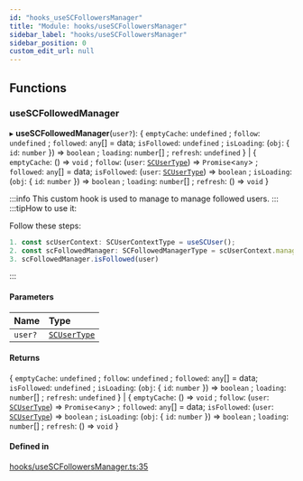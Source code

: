 ```yaml
---
id: "hooks_useSCFollowersManager"
title: "Module: hooks/useSCFollowersManager"
sidebar_label: "hooks/useSCFollowersManager"
sidebar_position: 0
custom_edit_url: null
---
```


## Functions

### useSCFollowedManager

▸ **useSCFollowedManager**(`user?`): { `emptyCache`: `undefined` ; `follow`: `undefined` ; `followed`: `any`[] = data; `isFollowed`: `undefined` ; `isLoading`: (`obj`: { `id`: `number`  }) => `boolean` ; `loading`: `number`[] ; `refresh`: `undefined`  } \| { `emptyCache`: () => `void` ; `follow`: (`user`: [`SCUserType`](../interfaces/types_user.SCUserType)) => `Promise`<`any`\> ; `followed`: `any`[] = data; `isFollowed`: (`user`: [`SCUserType`](../interfaces/types_user.SCUserType)) => `boolean` ; `isLoading`: (`obj`: { `id`: `number`  }) => `boolean` ; `loading`: `number`[] ; `refresh`: () => `void`  }

:::info
This custom hook is used to manage to manage followed users.
:::
:::tipHow to use it:

Follow these steps:
```jsx
1. const scUserContext: SCUserContextType = useSCUser();
2. const scFollowedManager: SCFollowedManagerType = scUserContext.manager.followed;
3. scFollowedManager.isFollowed(user)
```
:::

#### Parameters

| Name | Type |
| :------ | :------ |
| `user?` | [`SCUserType`](../interfaces/types_user.SCUserType) |

#### Returns

{ `emptyCache`: `undefined` ; `follow`: `undefined` ; `followed`: `any`[] = data; `isFollowed`: `undefined` ; `isLoading`: (`obj`: { `id`: `number`  }) => `boolean` ; `loading`: `number`[] ; `refresh`: `undefined`  } \| { `emptyCache`: () => `void` ; `follow`: (`user`: [`SCUserType`](../interfaces/types_user.SCUserType)) => `Promise`<`any`\> ; `followed`: `any`[] = data; `isFollowed`: (`user`: [`SCUserType`](../interfaces/types_user.SCUserType)) => `boolean` ; `isLoading`: (`obj`: { `id`: `number`  }) => `boolean` ; `loading`: `number`[] ; `refresh`: () => `void`  }

#### Defined in

[hooks/useSCFollowersManager.ts:35](https://github.com/selfcommunity/community-ui/blob/9148e4e/packages/sc-core/src/hooks/useSCFollowersManager.ts#L35)
